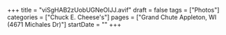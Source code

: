 +++
title = "viSgHAB2zUobUGNeOIJJ.avif"
draft = false
tags = ["Photos"]
categories = ["Chuck E. Cheese's"]
pages = ["Grand Chute Appleton, WI (4671 Michales Dr)"]
startDate = ""
+++
